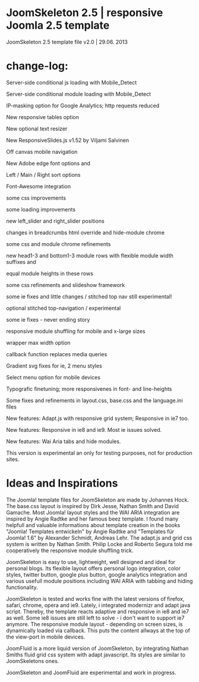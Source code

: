 JoomSkeleton 2.5 | responsive Joomla 2.5 template
================================================

JoomSkeleton 2.5 template file v2.0 | 29.06. 2013

change-log: 
===========

Server-side conditional js loading with Mobile_Detect

Server-side conditional module loading with Mobile_Detect

IP-masking option for Google Analytics; http requests reduced

New responsive tables option

New optional text resizer

New ResponsiveSlides.js v1.52 by Viljami Salvinen

Off canvas mobile navigation

New Adobe edge font options and

Left / Main / Right sort options

Font-Awesome integration

some css improvements

some loading improvements

new left_slider and right_slider positions

changes in breadcrumbs html override and hide-module chrome

some css and module chrome refinements

new head1-3 and bottom1-3 module rows with flexible module width suffixes and

equal module heights in these rows

some css refinements and slideshow framework

some ie fixes and little changes / stitched top nav still experimental!

optional stitched top-navigation / experimental

some ie fixes - never ending story

responsive module shuffling for mobile and x-large sizes

wrapper max width option

callback function replaces media queries

Gradient svg fixes for ie, 2 menu styles

Select menu option for mobile devices

Typografic finetuning; more responsivenes in font- and line-heights

Some fixes and refinements in layout.css, base.css and the language.ini files

New features: Adapt.js with responsive grid system; Responsive in ie7 too.

New features: Responsive in ie8 and ie9. Most ie issues solved.

New features: Wai Aria tabs and hide modules.

This version is experimental an only for testing purposes, not for production sites.

Ideas and Inspirations
======================

The Joomla! template files for JoomSkeleton are made by Johannes Hock. The base.css layout is inspired by Dirk Jesse, Nathan Smith and David Gamache. Most Joomla! layout styles and the WAI ARIA integration are inspired by Angie Radtke and her famous beez template. I found many helpfull and valuable informations about template creation in the books "Joomla! Templates entwickeln" by Angie Radtke and "Templates für Joomla! 1.6" by Alexander Schmidt, Andreas Lehr. The adapt.js and grid css system is written by Nathan Smith. Philip Locke and Roberto Segura told me cooperatively the responsive module shuffling trick.

JoomSkeleton is easy to use, lightweight, well designed and ideal for personal blogs. Its flexible layout offers personal logo integration, color styles, twitter button, google plus button, google analytics integration and various usefull module positions including WAI ARIA with tabbing and hiding functionality.

JoomSkeleton is tested and works fine with the latest versions of firefox, safari, chrome, opera and ie9. Lately, i integrated modernizr and adapt java script. Thereby, the template reacts adaptive and responsive in ie8 and ie7 as well. Some ie8 issues are still left to solve - i don't want to support ie7 anymore. The responsive module layout - depending on screen sizes, is dynamically loaded via callback. This puts the content allways at the top of the view-port in mobile devices.

JoomFluid is a more liquid version of JoomSkeleton, by integrating Nathan Smiths fluid grid css system with adapt javascript. Its styles are similar to JoomSkeletons ones.

JoomSkeleton and JoomFluid are experimental and work in progress.
